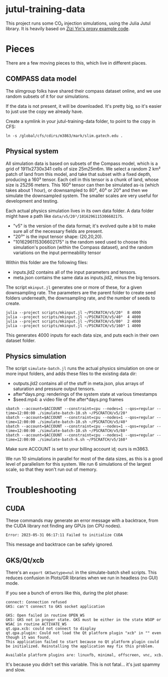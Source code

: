 # jutul-training-data

This project runs some CO₂ injection simulations, using the Julia Jutul library.
It is heavily based on [Zizi Yin's proxy example code](https://github.com/slimgroup/proxy-example).

# Pieces

There are a few moving pieces to this, which live in different places.

## COMPASS data model

The slimgroup folks have shared their compass dataset online, and we use random subsets of it for our simulations.

If the data is not present, it will be downloaded.  It's pretty big, so it's easier to just use the copy we already have.

Create a symlink in your jutul-training-data folder, to point to the copy in CFS:

```
ln -s /global/cfs/cdirs/m3863/mark/slim.gatech.edu .
```

## Physical system

All simulation data is based on subsets of the Compass model, which is a grid of 1911x2730x341 cells of size 25m*25m*6m.
We select a random 2 km² patch of land from this model, and take that subset with a fixed depth, producing a 160³ tensor.
Each cell in this tensor is a chunk of land, whose size is 25*25*6 meters.
This 160³ tensor can then be simulated as-is (which takes about 1 hour), or downsampled to 80³, 40³ or 20³ and then we
simulate the downsampled system.  The smaller scales are very useful for development and testing.

Each actual physics simulation lives in its own data folder.  A data folder might have a path like `data/v5/20³/1016296115306602175`.
* "v5" is the version of the data format; it's evolved quite a bit to make sure all of the necessary fields are present.
* "20³" is the input tensor shape: (20,20,20).
* "1016296115306602175" is the random seed used to choose this simulation's position (within the Compass dataset), and the random variations on the input permeability tensor

Within this folder are the following files:
* inputs.jld2 contains all of the input parameters and tensors.
* meta.json contains the same data as inputs.jld2, minus the big tensors.

The script `mkinput.jl` generates one or more of these, for a given downsampling rate.  The parameters are the parent folder to create seed folders underneath, the downsampling rate, and the number of seeds to create.

```
julia --project scripts/mkinput.jl ~/PSCRATCH/v5/20³  8 4000
julia --project scripts/mkinput.jl ~/PSCRATCH/v5/40³  4 4000
julia --project scripts/mkinput.jl ~/PSCRATCH/v5/80³  2 4000
julia --project scripts/mkinput.jl ~/PSCRATCH/v5/160³ 1 4000
```

This generates 4000 inputs for each data size, and puts each in their own dataset folder.

## Physics simulation

The script `simulate-batch.jl` runs the actual physics simulation on one or more input folders, and adds these files to the existing data dir:

* outputs.jld2 contains all of the stuff in meta.json, plus arrays of saturation and pressure output tensors.
* after*days.png: renderings of the system state at various timestamps
* $seed.mp4: a video file of the after*days.png frames

```
sbatch --account=$ACCOUNT --constraint=cpu --nodes=1 --qos=regular --time=12:00:00 ./simulate-batch-10.sh ~/PSCRATCH/v5/20³
sbatch --account=$ACCOUNT --constraint=cpu --nodes=1 --qos=regular --time=12:00:00 ./simulate-batch-10.sh ~/PSCRATCH/v5/40³
sbatch --account=$ACCOUNT --constraint=cpu --nodes=1 --qos=regular --time=12:00:00 ./simulate-batch-10.sh ~/PSCRATCH/v5/80³
sbatch --account=$ACCOUNT --constraint=cpu --nodes=1 --qos=regular --time=12:00:00 ./simulate-batch-6.sh ~/PSCRATCH/v5/160³
```

Make sure ACCOUNT is set to your billing account id; ours is m3863.

We run 10 simulations in parallel for most of the data sizes, as this is a good level of parallelism for this system.
We run 6 simulations of the largest scale, so that they won't run out of memory.

# Troubleshooting

## CUDA

These commands may generate an error message with a backtrace, from the CUDA library not finding any GPUs (on CPU nodes).

```
Error: 2023-05-31 06:17:11 Failed to initialize CUDA
```

This message and backtrace can be safely ignored.

## GKS/Qt/xcb

There's an `export GKSwstype=nul` in the simulate-batch shell scripts.  This reduces confusion in Plots/GR libraries when we run in headless (no GUI) mode.

If you see a bunch of errors like this, during the plot phase:

```
connect: Connection refused
GKS: can't connect to GKS socket application

GKS: Open failed in routine OPEN_WS
GKS: GKS not in proper state. GKS must be either in the state WSOP or WSAC in routine ACTIVATE_WS
qt.qpa.xcb: could not connect to display
qt.qpa.plugin: Could not load the Qt platform plugin "xcb" in "" even though it was found.
This application failed to start because no Qt platform plugin could be initialized. Reinstalling the application may fix this problem.

Available platform plugins are: linuxfb, minimal, offscreen, vnc, xcb.
```

It's because you didn't set this variable.  This is not fatal… it's just spammy and slow.
